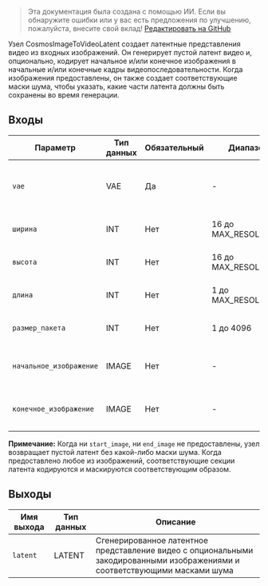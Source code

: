 > Эта документация была создана с помощью ИИ. Если вы обнаружите ошибки или у вас есть предложения по улучшению, пожалуйста, внесите свой вклад! [Редактировать на GitHub](https://github.com/Comfy-Org/embedded-docs/blob/main/comfyui_embedded_docs/docs/CosmosImageToVideoLatent/ru.md)

Узел CosmosImageToVideoLatent создает латентные представления видео из входных изображений. Он генерирует пустой латент видео и, опционально, кодирует начальное и/или конечное изображения в начальные и/или конечные кадры видеопоследовательности. Когда изображения предоставлены, он также создает соответствующие маски шума, чтобы указать, какие части латента должны быть сохранены во время генерации.

## Входы

| Параметр | Тип данных | Обязательный | Диапазон | Описание |
|-----------|-----------|----------|-------|-------------|
| `vae` | VAE | Да | - | Модель VAE, используемая для кодирования изображений в латентное пространство |
| `ширина` | INT | Нет | 16 до MAX_RESOLUTION | Ширина выходного видео в пикселях (по умолчанию: 1280) |
| `высота` | INT | Нет | 16 до MAX_RESOLUTION | Высота выходного видео в пикселях (по умолчанию: 704) |
| `длина` | INT | Нет | 1 до MAX_RESOLUTION | Количество кадров в видеопоследовательности (по умолчанию: 121) |
| `размер_пакета` | INT | Нет | 1 до 4096 | Количество генерируемых латентных батчей (по умолчанию: 1) |
| `начальное_изображение` | IMAGE | Нет | - | Опциональное изображение для кодирования в начале видеопоследовательности |
| `конечное_изображение` | IMAGE | Нет | - | Опциональное изображение для кодирования в конце видеопоследовательности |

**Примечание:** Когда ни `start_image`, ни `end_image` не предоставлены, узел возвращает пустой латент без какой-либо маски шума. Когда предоставлено любое из изображений, соответствующие секции латента кодируются и маскируются соответствующим образом.

## Выходы

| Имя выхода | Тип данных | Описание |
|-------------|-----------|-------------|
| `latent` | LATENT | Сгенерированное латентное представление видео с опциональными закодированными изображениями и соответствующими масками шума |
